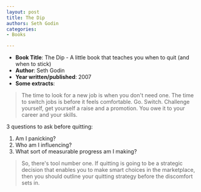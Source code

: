 ```yaml
---
layout: post
title: The Dip
authors: Seth Godin
categories:
- Books

---
```



- **Book Title**: The Dip - A little book that teaches you when to quit (and when to stick)
- **Author**: Seth Godin
- **Year written/published**: 2007
- **Some extracts**:

> The time to look for a new job is when you don't need one. The time to switch jobs is before it feels comfortable. Go. Switch. Challenge yourself, get yourself a raise and a promotion. You owe it to your career and your skills.

3 questions to ask before quitting:

1. Am I panicking?
2. Who am I influencing?
3. What sort of measurable progress am I making?

> So, there's tool number one. If quitting is going to be a strategic decision that enables you to make smart choices in the marketplace, then you should outline your quitting strategy before the discomfort sets in.
